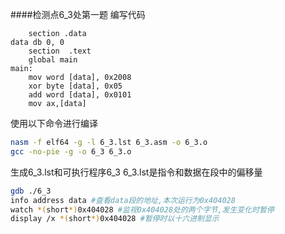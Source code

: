 ####检测点6_3处第一题
编写代码
```assembly
    section .data
data db 0, 0
    section  .text
    global main
main:    
    mov word [data], 0x2008
    xor byte [data], 0x05
    add word [data], 0x0101
    mov ax,[data]
```

使用以下命令进行编译
```bash
nasm -f elf64 -g -l 6_3.lst 6_3.asm -o 6_3.o
gcc -no-pie -g -o 6_3 6_3.o
```
生成6_3.lst和可执行程序6_3
6_3.lst是指令和数据在段中的偏移量

```bash
gdb ./6_3
info address data #查看data段的地址,本次运行为0x404028
watch *(short*)0x404028 #监视0x404028处的两个字节,发生变化时暂停
display /x *(short*)0x404028 #暂停时以十六进制显示
```
